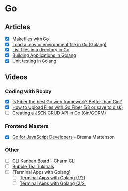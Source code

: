 # Go

## Articles

- [x] [Makefiles with Go](https://golangdocs.com/makefiles-golang)
- [x] [Load a .env or environment file in Go (Golang)](https://golangbyexample.com/load-env-fiie-golang/)
- [x] [List files in a directory in Go](https://gosamples.dev/list-files/)
- [x] [Building Applications in Golang](https://golangdocs.com/building-applications-in-golang)
- [x] [Unit testing in Golang](https://golangdocs.com/unit-testing-in-golang)

## Videos

### Coding with Robby

- [x] [Is Fiber the best Go web framework? Better than Gin?](https://www.youtube.com/watch?v=10miByMOGfY)
- [x] [How to Upload Files with Go Fiber (S3 or save to disk)](https://www.youtube.com/watch?v=l2v_yIfGmho)
- [ ] [Creating a JSON CRUD API in Go (Gin/GORM)](https://www.youtube.com/watch?v=lf_kiH_NPvM)

### Frontend Masters

- [x] [Go for JavaScript Developers](https://frontendmasters.com/courses/go-for-js-devs/) - Brenna Martenson

### Other

- [ ] [CLI Kanban Board](https://www.youtube.com/playlist?list=PLLLtqOZfy0pcFoSIeGXO-SOaP9qLqd_H6) - Charm CLI
- [ ] [Bubble Tea Tutorials](https://www.youtube.com/playlist?list=PLLLtqOZfy0pd1wu0E1kCMPqU7d6o3NAgD)
- [ ] [Terminal Apps with Golang]
    - [ ] [Terminal Apps with Golang (1/2)](https://www.youtube.com/watch?v=j5p5SpqWS8E)
    - [ ] [Terminal Apps with Golang (2/2)](https://www.youtube.com/watch?v=YalT4KKnLao)
